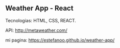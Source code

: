 
## Weather App - React

Tecnologias: HTML, CSS, REACT.

API: http://metaweather.com/

mi pagina: https://estefanoo.github.io/weather-app/
